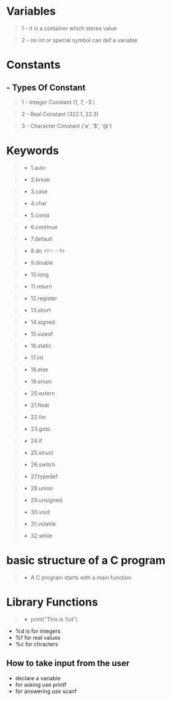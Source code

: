 # Variables

> 1 - it is a container which stores value

> 2 - no int or special symbol can def a variable

# Constants

## - Types Of Constant

> 1 - Integer Constant (1, 7, -3 )

> 2 - Real Constant (322.1, 22.3)

> 3 - Character Constant ('a', '$', '@')

# Keywords

> - 1.auto

> - 2.break

> - 3.case

> - 4.char

> - 5.const

> - 6.continue

> - 7.default

> - 8.do <!-- --!>

> - 9.double

> - 10.long

> - 11.return

> - 12.register

> - 13.short

> - 14.signed

> - 15.sizeof

> - 16.static

> - 17.int

> - 18.else

> - 19.enum

> - 20.extern

> - 21.float

> - 22.for

> - 23.goto

> - 24.if

> - 25.struct

> - 26.switch

> - 27.typedef

> - 28.union

> - 29.unsigned

> - 30.void

> - 31.volatile

> - 32.while

# basic structure of a C program

> - A C program starts with a main function

# Library Functions

> - print("This is %d")

- %d is for integers
- %f for real values
- %c for chracters

## How to take input from the user

- declare a variable
- for asking use printf
- for answering use scanf
